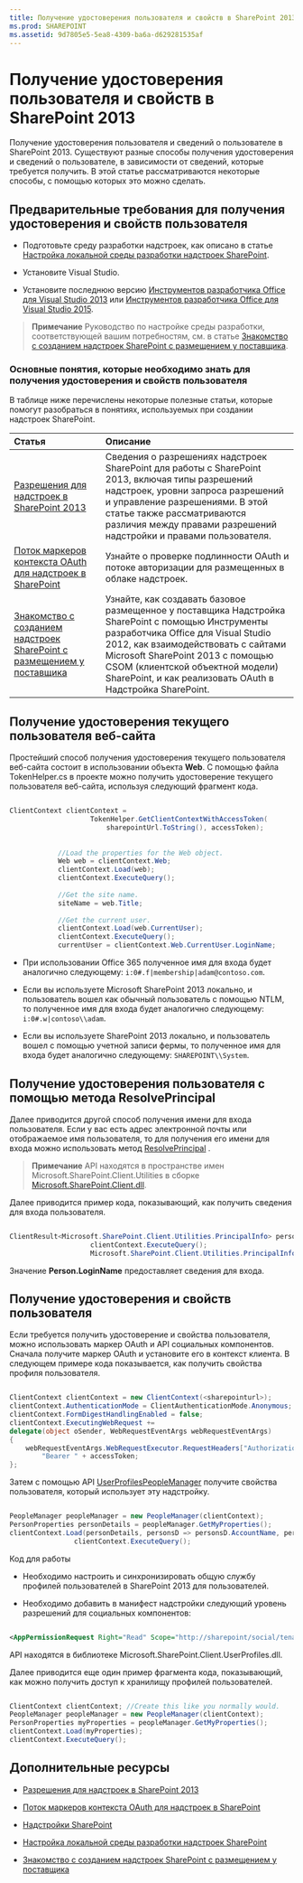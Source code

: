 ```yaml
---
title: Получение удостоверения пользователя и свойств в SharePoint 2013
ms.prod: SHAREPOINT
ms.assetid: 9d7805e5-5ea8-4309-ba6a-d629281535af
---
```



# Получение удостоверения пользователя и свойств в SharePoint 2013
Получение удостоверения пользователя и сведений о пользователе в SharePoint 2013.
Существуют разные способы получения удостоверения и сведений о пользователе, в зависимости от сведений, которые требуется получить. В этой статье рассматриваются некоторые способы, с помощью которых это можно сделать.





## Предварительные требования для получения удостоверения и свойств пользователя
<a name="Prereq"> </a>


- Подготовьте среду разработки надстроек, как описано в статье  [Настройка локальной среды разработки надстроек SharePoint](set-up-an-on-premises-development-environment-for-sharepoint-add-ins.md).


- Установите Visual Studio.


- Установите последнюю версию  [Инструментов разработчика Office для Visual Studio 2013](http://aka.ms/OfficeDevToolsForVS2013) или [Инструментов разработчика Office для Visual Studio 2015](http://aka.ms/OfficeDevToolsForVS2015).



> **Примечание**
> Руководство по настройке среды разработки, соответствующей вашим потребностям, см. в статье  [Знакомство с созданием надстроек SharePoint с размещением у поставщика](get-started-creating-provider-hosted-sharepoint-add-ins.md). 





### Основные понятия, которые необходимо знать для получения удостоверения и свойств пользователя

В таблице ниже перечислены некоторые полезные статьи, которые помогут разобраться в понятиях, используемых при создании надстроек SharePoint.





|**Статья**|**Описание**|
|:-----|:-----|
| [Разрешения для надстроек в SharePoint 2013](add-in-permissions-in-sharepoint-2013.md) <br/> |Сведения о разрешениях надстроек SharePoint для работы с SharePoint 2013, включая типы разрешений надстроек, уровни запроса разрешений и управление разрешениями. В этой статье также рассматриваются различия между правами разрешений надстройки и правами пользователя.  <br/> |
| [Поток маркеров контекста OAuth для надстроек в SharePoint](context-token-oauth-flow-for-sharepoint-add-ins.md) <br/> |Узнайте о проверке подлинности OAuth и потоке авторизации для размещенных в облаке надстроек.  <br/> |
| [Знакомство с созданием надстроек SharePoint с размещением у поставщика](get-started-creating-provider-hosted-sharepoint-add-ins.md) <br/> |Узнайте, как создавать базовое размещенное у поставщика Надстройка SharePoint с помощью Инструменты разработчика Office для Visual Studio 2012, как взаимодействовать с сайтами Microsoft SharePoint 2013 с помощью CSOM (клиентской объектной модели) SharePoint, и как реализовать OAuth в Надстройка SharePoint.  <br/> |
 

## Получение удостоверения текущего пользователя веб-сайта
<a name="WebsiteUserID"> </a>

Простейший способ получения удостоверения текущего пользователя веб-сайта состоит в использовании объекта **Web**. С помощью файла TokenHelper.cs в проекте можно получить удостоверение текущего пользователя веб-сайта, используя следующий фрагмент кода.



```cs

ClientContext clientContext =
                    TokenHelper.GetClientContextWithAccessToken(
                        sharepointUrl.ToString(), accessToken);
 
 
            //Load the properties for the Web object.
            Web web = clientContext.Web;
            clientContext.Load(web);
            clientContext.ExecuteQuery();
 
            //Get the site name.
            siteName = web.Title;
 
            //Get the current user.
            clientContext.Load(web.CurrentUser);
            clientContext.ExecuteQuery();
            currentUser = clientContext.Web.CurrentUser.LoginName;
```


- При использовании Office 365 полученное имя для входа будет аналогично следующему:  `i:0#.f|membership|adam@contoso.com`.


- Если вы используете Microsoft SharePoint 2013 локально, и пользователь вошел как обычный пользователь с помощью NTLM, то полученное имя для входа будет аналогично следующему:  `i:0#.w|contoso\\adam`.


- Если вы используете SharePoint 2013 локально, и пользователь вошел с помощью учетной записи фермы, то полученное имя для входа будет аналогично следующему:  `SHAREPOINT\\System`.



## Получение удостоверения пользователя с помощью метода ResolvePrincipal
<a name="ResolvePrincipal"> </a>

Далее приводится другой способ получения имени для входа пользователя. Если у вас есть адрес электронной почты или отображаемое имя пользователя, то для получения его имени для входа можно использовать метод  [ResolvePrincipal](https://msdn.microsoft.com/library/Microsoft.SharePoint.Utilities.SPUtility.ResolvePrincipal.aspx) .




> **Примечание**
> API находятся в пространстве имен Microsoft.SharePoint.Client.Utilities в сборке  [Microsoft.SharePoint.Client.dll](http://msdn.microsoft.com/ru-ru/library/microsoft.sharepoint.client.utilities.utility.resolveprincipal.aspx). 




Далее приводится пример кода, показывающий, как получить сведения для входа пользователя.





```cs

ClientResult<Microsoft.SharePoint.Client.Utilities.PrincipalInfo> persons = Microsoft.SharePoint.Client.Utilities.Utility.ResolvePrincipal(clientContext, clientContext.Web, <email>, Microsoft.SharePoint.Client.Utilities.PrincipalType.User, Microsoft.SharePoint.Client.Utilities.PrincipalSource.All, null, true);
                    clientContext.ExecuteQuery();
                    Microsoft.SharePoint.Client.Utilities.PrincipalInfo person = persons.Value;
```

Значение **Person.LoginName** предоставляет сведения для входа.




## Получение удостоверения и свойств пользователя
<a name="Profile"> </a>

Если требуется получить удостоверение и свойства пользователя, можно использовать маркер OAuth и API социальных компонентов. Сначала получите маркер OAuth и установите его в контекст клиента. В следующем примере кода показывается, как получить свойства профиля пользователя.



```cs

ClientContext clientContext = new ClientContext(<sharepointurl>);
clientContext.AuthenticationMode = ClientAuthenticationMode.Anonymous;
clientContext.FormDigestHandlingEnabled = false;
clientContext.ExecutingWebRequest +=
delegate(object oSender, WebRequestEventArgs webRequestEventArgs)
{                  
    webRequestEventArgs.WebRequestExecutor.RequestHeaders["Authorization"] =
        "Bearer " + accessToken;
};
```

Затем с помощью API  [UserProfilesPeopleManager](https://msdn.microsoft.com/library/Microsoft.SharePoint.Client.UserProfilesPeopleManager.aspx) получите свойства пользователя, который использует эту надстройку.





```cs

PeopleManager peopleManager = new PeopleManager(clientContext);
PersonProperties personDetails = peopleManager.GetMyProperties();
clientContext.Load(personDetails, personsD => personsD.AccountName, personsD => personsD.Email,  personsD => personsD.DisplayName);
                clientContext.ExecuteQuery();
```

Код для работы




- Необходимо настроить и синхронизировать общую службу профилей пользователей в SharePoint 2013 для пользователей.


- Необходимо добавить в манифест надстройки следующий уровень разрешений для социальных компонентов:

 ```XML

<AppPermissionRequest Right="Read" Scope="http://sharepoint/social/tenant" />

 ```

API находятся в библиотеке Microsoft.SharePoint.Client.UserProfiles.dll.



Далее приводится еще один пример фрагмента кода, показывающий, как можно получить доступ к хранилищу профилей пользователей.





```cs

ClientContext clientContext; //Create this like you normally would.           
PeopleManager peopleManager = new PeopleManager(clientContext);
PersonProperties myProperties = peopleManager.GetMyProperties();
clientContext.Load(myProperties);
clientContext.ExecuteQuery();
```


## Дополнительные ресурсы
<a name="AdditionalResources"> </a>


-  [Разрешения для надстроек в SharePoint 2013](add-in-permissions-in-sharepoint-2013.md)


-  [Поток маркеров контекста OAuth для надстроек в SharePoint](context-token-oauth-flow-for-sharepoint-add-ins.md)


-  [Надстройки SharePoint](sharepoint-add-ins.md)


-  [Настройка локальной среды разработки надстроек SharePoint](set-up-an-on-premises-development-environment-for-sharepoint-add-ins.md)


-  [Знакомство с созданием надстроек SharePoint с размещением у поставщика](get-started-creating-provider-hosted-sharepoint-add-ins.md)



